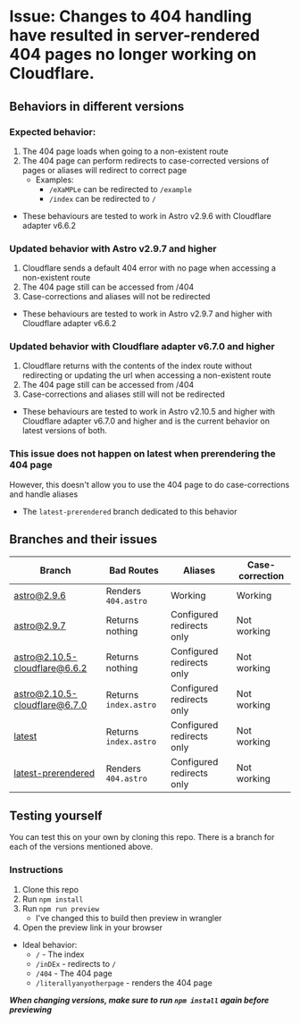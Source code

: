 # Issue: Changes to 404 handling have resulted in server-rendered 404 pages no longer working on Cloudflare.
## Behaviors in different versions
### Expected behavior:
1) The 404 page loads when going to a non-existent route
2) The 404 page can perform redirects to case-corrected versions of pages or aliases will redirect to correct page
    - Examples: 
        - `/eXaMPLe` can be redirected to `/example`
        - `/index` can be redirected to `/`
- These behaviours are tested to work in Astro v2.9.6 with Cloudflare adapter v6.6.2
### Updated behavior with Astro v2.9.7 and higher
1) Cloudflare sends a default 404 error with no page when accessing a non-existent route
2) The 404 page still can be accessed from /404
3) Case-corrections and aliases will not be redirected
- These behaviours are tested to work in Astro v2.9.7 and higher with Cloudflare adapter v6.6.2
### Updated behavior with Cloudflare adapter v6.7.0 and higher
1) Cloudflare returns with the contents of the index route without redirecting or updating the url when accessing a non-existent route
2) The 404 page still can be accessed from /404
3) Case-corrections and aliases still will not be redirected
- These behaviours are tested to work in Astro v2.10.5 and higher with Cloudflare adapter v6.7.0 and higher and is the current behavior on latest versions of both.
### This issue does not happen on latest when prerendering the 404 page
However, this doesn't allow you to use the 404 page to do case-corrections and handle aliases
- The `latest-prerendered` branch dedicated to this behavior
## Branches and their issues
| Branch                                                                                                 | Bad Routes            | Aliases                   | Case-correction |
|--------------------------------------------------------------------------------------------------------|-----------------------|---------------------------|-----------------|
| [astro@2.9.6](https://astro-404-issue.pages.dev)                                                       | Renders `404.astro`   | Working                   | Working         |
| [astro@2.9.7](https://astro-2-9-7.astro-404-issue.pages.dev)                                           | Returns nothing       | Configured redirects only | Not working     |
| [astro@2.10.5-cloudflare@6.6.2](https://https://astro-2-10-5-cloudflare-6-6.astro-404-issue.pages.dev) | Returns nothing       | Configured redirects only | Not working     |
| [astro@2.10.5-cloudflare@6.7.0](https://astro-2-10-5-cloudflare-6-7.astro-404-issue.pages.dev)         | Returns `index.astro` | Configured redirects only | Not working     |
| [latest](https://latest.astro-404-issue.pages.dev)                                                     | Returns `index.astro` | Configured redirects only | Not working     |
| [latest-prerendered](https://latest-prerendered.astro-404-issue.pages.dev)                             | Renders `404.astro`   | Configured redirects only | Not working     |
## Testing yourself
You can test this on your own by cloning this repo. There is a branch for each of the versions mentioned above.
### Instructions
1) Clone this repo 
2) Run `npm install`
3) Run `npm run preview`
    - I've changed this to build then preview in wrangler
4) Open the preview link in your browser
- Ideal behavior:
    - `/` - The index
    - `/inDEx` - redirects to `/`
    - `/404` - The 404 page
    - `/literallyanyotherpage` - renders the 404 page
    
***When changing versions, make sure to run `npm install` again before previewing***